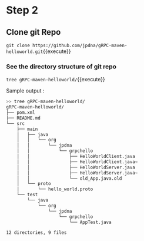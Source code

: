 # Step 2
## Clone git Repo

`git clone https://github.com/jpdna/gRPC-maven-helloworld.git`{{execute}}

### See the directory structure of git repo 

`tree gRPC-maven-helloworld/`{{execute}}

Sample output : 

```bash
>> tree gRPC-maven-helloworld/
gRPC-maven-helloworld/
├── pom.xml
├── README.md
└── src
    ├── main
    │   ├── java
    │   │   └── org
    │   │       └── jpdna
    │   │           └── grpchello
    │   │               ├── HelloWorldClient.java
    │   │               ├── HelloWorldClient.java~
    │   │               ├── HelloWorldServer.java
    │   │               ├── HelloWorldServer.java~
    │   │               └── old_App.java.old
    │   └── proto
    │       └── hello_world.proto
    └── test
        └── java
            └── org
                └── jpdna
                    └── grpchello
                        └── AppTest.java

12 directories, 9 files
```

